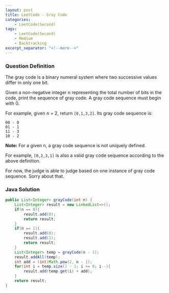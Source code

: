 ```yaml
---
layout: post
title: LeetCode - Gray Code
categories:
    - LeetCode(Second)
tags:
    - LeetCode(Second)
    - Medium
    - Backtracking
excerpt_separator: "<!--more-->"
---
```


### Question Definition
The gray code is a binary numeral system where two successive values differ in only one bit.

Given a non-negative integer n representing the total number of bits in the code, print the sequence of gray code. A gray code sequence must begin with 0.
<!--more-->

For example, given n = 2, return `[0,1,3,2]`. Its gray code sequence is:
```
00 - 0
01 - 1
11 - 3
10 - 2
```
**Note:**
For a given n, a gray code sequence is not uniquely defined.

For example, `[0,2,3,1]` is also a valid gray code sequence according to the above definition.

For now, the judge is able to judge based on one instance of gray code sequence. Sorry about that.
### Java Solution
```java
public List<Integer> grayCode(int n) {
    List<Integer> result = new LinkedList<>();
    if(n == 0){
        result.add(0);
        return result;
    }
    if(n == 1){
        result.add(0);
        result.add(1);
        return result;
    }
    List<Integer> temp = grayCode(n - 1);
    result.addAll(temp);
    int add = (int)Math.pow(2, n - 1);
    for(int i = temp.size() - 1; i >= 0; i--){
        result.add(temp.get(i) + add);
    }
    return result;
}
```